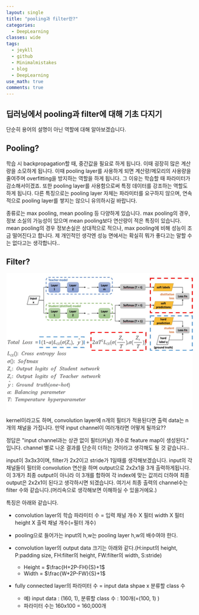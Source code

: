 ```yaml
---
layout: single
title: "pooling과 filter란?"
categories:
  - DeepLearning
classes: wide
tags:
  - jeykll
  - github
  - Minimalmistakes
  - blog
  - DeepLearning
use_math: true
comments: true
---
```


## 딥러닝에서 pooling과 filter에 대해 기초 다지기    
단순히 용어의 설명이 아닌 역할에 대해 알아보겠습니다.  

## Pooling?  
학습 시 backpropagation할 때, 중간값을 필요로 하게 됩니다. 이때 굉장히 많은 계산량을 소모하게 됩니다. 이때 pooling layer를 사용하게 되면 계산량/메모리의 사용량을 줄여주며 overfitting을 방지하는 역할을 하게 됩니다. 그 이유는 학습할 때 파라미터가 감소해서이겠죠. 또한 pooling layer를 사용함으로써 특정 데이터를 강조하는 역할도 하게 됩니다. 다른 특징으로는 pooling layer 자체는 파라미터를 요구하지 않으며, 연속적으로 pooling layer를 쌓지는 않으니 유의하시길 바랍니다.  

종류로는 max pooling, mean pooling 등 다양하게 있습니다. max pooling의 경우, 정보 소실의 가능성이 있으며 mean pooling보다 연산량이 적은 특징이 있습니다. mean pooling의 경우 정보손실은 상대적으로 적으나, max pooling에 비해 성능이 조금 떨어진다고 합니다. 제 개인적인 생각엔 성능 면에서는 확실히 뭐가 좋다고는 말할 수는 없다고는 생각합니다..  

## Filter?  

<p align="center"><img src="/img/KnowledgeDistillation.jpg"></p>  

kernel이라고도 하며, convolution layer에 n개의 필터가 적용된다면 출력 data는 n개의 채널을 가집니다. 만약 input channel이 여러개라면 어떻게 될까요??  

정답은 "input channel과는 상관 없이 필터(커널) 개수로 feature map이 생성된다." 입니다. channel 별로 나온 결과를 단순히 더하는 것이라고 생각해도 될 것 같습니다..  

input이 3x3x3이며, filter가 2x2이고 stride가 1일때를 생각해보겠습니다. input의 각 채널들이 필터와 convolution 연산을 하며 output으로 2x2x1을 3개 출력하게됩니다. 이 3개가 최종 output이 아니라 이 3개를 합하여 각 index에 맞는 값끼리 더하여 최종 output은 2x2x1이 된다고 생각하시면 되겠습니다. 여기서 최종 출력의 channel수는 filter 수와 같습니다.(머리속으로 생각해보면 이해하실 수 있을거에요.)  

특징은 아래와 같습니다.  
+ convolution layer의 학습 파라미터 수 = 입력 채널 개수 X 필터 width X 필터 height X 출력 채널 개수(=필터 개수)  

+ pooling으로 들어가는 input의 h,w는 pooling layer h,w의 배수여야 한다.  

+ convolution layer의 output data 크기는 아래와 같다.(H:input의 height, P:padding size, FH:filter의 height, FW:filter의 width, S:stride)    
  - Height = $\frac{H+2P-FH}{S}+1$  
  - Width = $\frac{W+2P-FW}{S}+1$  

+ fully connected layer의 파라미터 수 = input data shpae x 분류할 class 수  
  - 예) input data : (160, 1), 분류할 class 수 : 100개(=(100, 1) )  
  - 파라미터 수는 160x100 = 160,000개  
